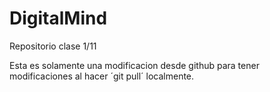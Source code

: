 # DigitalMind
Repositorio clase 1/11

Esta es solamente una modificacion desde github para tener modificaciones al hacer ´git pull´ localmente.
